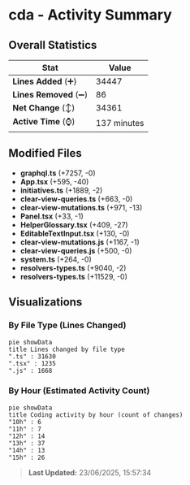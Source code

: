 # cda - Activity Summary 

## Overall Statistics

| Stat                   | Value                                                             |
| ---------------------- | ----------------------------------------------------------------- |
| **Lines Added** (➕)   | 34447                                          |
| **Lines Removed** (➖) | 86                                        |
| **Net Change** (↕)    | 34361                |
| **Active Time** (⌚)   | 137 minutes |


## Modified Files
- **graphql.ts** (+7257, -0)
- **App.tsx** (+595, -40)
- **initiatives.ts** (+1889, -2)
- **clear-view-queries.ts** (+663, -0)
- **clear-view-mutations.ts** (+971, -13)
- **Panel.tsx** (+33, -1)
- **HelperGlossary.tsx** (+409, -27)
- **EditableTextInput.tsx** (+130, -0)
- **clear-view-mutations.js** (+1167, -1)
- **clear-view-queries.js** (+500, -0)
- **system.ts** (+264, -0)
- **resolvers-types.ts** (+9040, -2)
- **resolvers-types.ts** (+11529, -0)

## Visualizations

### By File Type (Lines Changed)

```mermaid
pie showData
title Lines changed by file type
".ts" : 31630
".tsx" : 1235
".js" : 1668
```

### By Hour (Estimated Activity Count)

```mermaid
pie showData
title Coding activity by hour (count of changes)
"10h" : 6
"11h" : 7
"12h" : 14
"13h" : 37
"14h" : 13
"15h" : 26
```


> **Last Updated:** 23/06/2025, 15:57:34